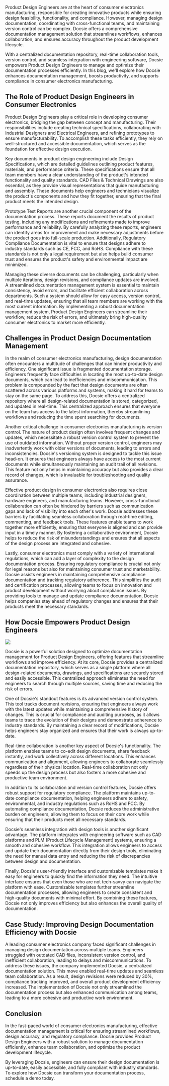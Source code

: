 Product Design Engineers are at the heart of consumer electronics manufacturing, responsible for creating innovative products while ensuring design feasibility, functionality, and compliance. However, managing design documentation, coordinating with cross-functional teams, and maintaining version control can be complex. Docsie offers a comprehensive documentation management solution that streamlines workflows, enhances collaboration, and ensures accuracy throughout the product development lifecycle.

With a centralized documentation repository, real-time collaboration tools, version control, and seamless integration with engineering software, Docsie empowers Product Design Engineers to manage and optimize their documentation processes efficiently. In this blog, we'll explore how Docsie enhances documentation management, boosts productivity, and supports compliance in consumer electronics manufacturing.

## The Role of Product Design Engineers in Consumer Electronics 

Product Design Engineers play a critical role in developing consumer electronics, bridging the gap between concept and manufacturing. Their responsibilities include creating technical specifications, collaborating with Industrial Designers and Electrical Engineers, and refining prototypes to ensure manufacturability. To accomplish these tasks efficiently, they rely on well-structured and accessible documentation, which serves as the foundation for effective design execution.

Key documents in product design engineering include Design Specifications, which are detailed guidelines outlining product features, materials, and performance criteria. These specifications ensure that all team members have a clear understanding of the product's intended functionality and quality standards. CAD Files & Technical Drawings are also essential, as they provide visual representations that guide manufacturing and assembly. These documents help engineers and technicians visualize the product's components and how they fit together, ensuring that the final product meets the intended design.

Prototype Test Reports are another crucial component of the documentation process. These reports document the results of product testing, including any modifications and refinements made to improve performance and reliability. By carefully analyzing these reports, engineers can identify areas for improvement and make necessary adjustments before the product goes into full-scale production. Additionally, Regulatory Compliance Documentation is vital to ensure that designs adhere to industry standards such as CE, FCC, and RoHS. Compliance with these standards is not only a legal requirement but also helps build consumer trust and ensures the product's safety and environmental impact are minimized.

Managing these diverse documents can be challenging, particularly when multiple iterations, design revisions, and compliance updates are involved. A streamlined documentation management system is essential to maintain consistency, avoid errors, and facilitate efficient collaboration across departments. Such a system should allow for easy access, version control, and real-time updates, ensuring that all team members are working with the most current information. By implementing a robust documentation management system, Product Design Engineers can streamline their workflow, reduce the risk of errors, and ultimately bring high-quality consumer electronics to market more efficiently.

## Challenges in Product Design Documentation Management 

In the realm of consumer electronics manufacturing, design documentation often encounters a multitude of challenges that can hinder productivity and efficiency. One significant issue is fragmented documentation storage. Engineers frequently face difficulties in locating the most up-to-date design documents, which can lead to inefficiencies and miscommunication. This problem is compounded by the fact that design documents are often scattered across various platforms and systems, making it hard for teams to stay on the same page. To address this, Docsie offers a centralized repository where all design-related documentation is stored, categorized, and updated in real-time. This centralized approach ensures that everyone on the team has access to the latest information, thereby streamlining workflows and reducing the time spent searching for documents.

Another critical challenge in consumer electronics manufacturing is version control. The nature of product design often involves frequent changes and updates, which necessitate a robust version control system to prevent the use of outdated information. Without proper version control, engineers may inadvertently work with older versions of documents, leading to errors and inconsistencies. Docsie's versioning system is designed to tackle this issue head-on. It ensures that engineers always have access to the most current documents while simultaneously maintaining an audit trail of all revisions. This feature not only helps in maintaining accuracy but also provides a clear record of changes, which is invaluable for troubleshooting and quality assurance.

Effective product design in consumer electronics also requires close coordination between multiple teams, including industrial designers, hardware engineers, and manufacturing teams. However, cross-functional collaboration can often be hindered by barriers such as communication gaps and lack of visibility into each other's work. Docsie addresses these barriers by facilitating seamless collaboration through real-time editing, commenting, and feedback tools. These features enable teams to work together more efficiently, ensuring that everyone is aligned and can provide input in a timely manner. By fostering a collaborative environment, Docsie helps to reduce the risk of misunderstandings and ensures that all aspects of the design process are integrated and cohesive.

Lastly, consumer electronics must comply with a variety of international regulations, which can add a layer of complexity to the design documentation process. Ensuring regulatory compliance is crucial not only for legal reasons but also for maintaining consumer trust and marketability. Docsie assists engineers in maintaining comprehensive compliance documentation and tracking regulatory adherence. This simplifies the audit and certification processes, allowing teams to focus on innovation and product development without worrying about compliance issues. By providing tools to manage and update compliance documentation, Docsie helps companies stay ahead of regulatory changes and ensures that their products meet the necessary standards.

## How Docsie Empowers Product Design Engineers 

![](https://cdn.docsie.io/workspace_PxAvC1Uenuc7ad6H3/doc_wn84Jkoc6hIMTO2eE/file_WyrqEK0E1zfn5P8Ia/image_ed244903-132a-cf9b-c7f2-bda1651bfa30.jpg)

Docsie is a powerful solution designed to optimize documentation management for Product Design Engineers, offering features that streamline workflows and improve efficiency. At its core, Docsie provides a centralized documentation repository, which serves as a single platform where all design-related documents, drawings, and specifications are securely stored and easily accessible. This centralized approach eliminates the need for engineers to search through multiple sources, saving time and reducing the risk of errors.

One of Docsie's standout features is its advanced version control system. This tool tracks document revisions, ensuring that engineers always work with the latest updates while maintaining a comprehensive history of changes. This is crucial for compliance and auditing purposes, as it allows teams to trace the evolution of their designs and demonstrate adherence to industry standards. By maintaining a clear record of modifications, Docsie helps engineers stay organized and ensures that their work is always up-to-date.

Real-time collaboration is another key aspect of Docsie's functionality. The platform enables teams to co-edit design documents, share feedback instantly, and work collectively across different locations. This enhances communication and alignment, allowing engineers to collaborate seamlessly regardless of their physical location. Real-time collaboration not only speeds up the design process but also fosters a more cohesive and productive team environment.

In addition to its collaboration and version control features, Docsie offers robust support for regulatory compliance. The platform maintains up-to-date compliance documentation, helping engineers adhere to safety, environmental, and industry regulations such as RoHS and FCC. By automating compliance documentation, Docsie reduces the administrative burden on engineers, allowing them to focus on their core work while ensuring that their products meet all necessary standards.

Docsie's seamless integration with design tools is another significant advantage. The platform integrates with engineering software such as CAD platforms and PLM (Product Lifecycle Management) systems, ensuring a smooth and cohesive workflow. This integration allows engineers to access and update their documentation directly from their design tools, eliminating the need for manual data entry and reducing the risk of discrepancies between design and documentation.

Finally, Docsie's user-friendly interface and customizable templates make it easy for engineers to quickly find the information they need. The intuitive interface ensures that even those who are not tech-savvy can navigate the platform with ease. Customizable templates further streamline documentation processes, allowing engineers to create consistent and high-quality documents with minimal effort. By combining these features, Docsie not only improves efficiency but also enhances the overall quality of documentation.

## Case Study: Improving Design Documentation Efficiency with Docsie 

A leading consumer electronics company faced significant challenges in managing design documentation across multiple teams. Engineers struggled with outdated CAD files, inconsistent version control, and inefficient collaboration, leading to delays and miscommunications. To address these issues, the company implemented Docsie, a centralized documentation solution. This move enabled real-time updates and seamless team collaboration. As a result, design revisions were reduced by 30%, compliance tracking improved, and overall product development efficiency increased. The implementation of Docsie not only streamlined the documentation process but also enhanced communication among teams, leading to a more cohesive and productive work environment.

## Conclusion 

In the fast-paced world of consumer electronics manufacturing, effective documentation management is critical for ensuring streamlined workflows, design accuracy, and regulatory compliance. Docsie provides Product Design Engineers with a robust solution to manage documentation efficiently, enhance team collaboration, and optimize the product development lifecycle.

By leveraging Docsie, engineers can ensure their design documentation is up-to-date, easily accessible, and fully compliant with industry standards. To explore how Docsie can transform your documentation process, schedule a demo today.